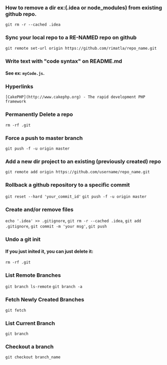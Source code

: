 ### How to remove a dir ex:(.idea or node_modules) from existing github repo.
`git rm -r --cached .idea`

### Sync your local repo to a RE-NAMED repo on github
`git remote set-url origin https://github.com/rimatla/repo_name.git`

### Write text with "code syntax" on README.md
#### See ex: `myCode.js`.

### Hyperlinks
`[CakePHP](http://www.cakephp.org) - The rapid development PHP framework`

### Permanently Delete a repo
`rm -rf .git`

### Force a push to master branch
`git push -f -u origin master`

### Add a new dir project to an existing (previously created) repo
`git remote add origin https://github.com/username/repo_name.git`


### Rollback a github repository to a specific commit
`git reset --hard 'your_commit_id'`
`git push -f -u origin master `


### Create and/or remove files
`echo '.idea' >> .gitignore`,
`git rm -r --cached .idea`,
`git add .gitignore`,
`git commit -m 'your msg'`,
`git push`

### Undo a git init
#### If you just inited it, you can just delete it:
`rm -rf .git`

### List Remote Branches
`git branch ls-remote`
`git branch -a`

### Fetch Newly Created Branches
`git fetch`

### List Current Branch
`git branch`

### Checkout a branch
`git checkout branch_name`
